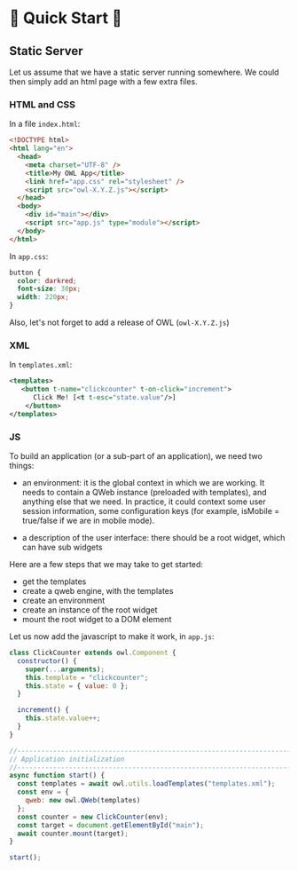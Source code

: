 # 🦉 Quick Start 🦉

## Static Server

Let us assume that we have a static server running somewhere. We could then
simply add an html page with a few extra files.

### HTML and CSS

In a file `index.html`:

```html
<!DOCTYPE html>
<html lang="en">
  <head>
    <meta charset="UTF-8" />
    <title>My OWL App</title>
    <link href="app.css" rel="stylesheet" />
    <script src="owl-X.Y.Z.js"></script>
  </head>
  <body>
    <div id="main"></div>
    <script src="app.js" type="module"></script>
  </body>
</html>
```

In `app.css`:

```css
button {
  color: darkred;
  font-size: 30px;
  width: 220px;
}
```

Also, let's not forget to add a release of OWL (`owl-X.Y.Z.js`)

### XML

In `templates.xml`:

```xml
<templates>
   <button t-name="clickcounter" t-on-click="increment">
      Click Me! [<t t-esc="state.value"/>]
    </button>
</templates>
```

### JS

To build an application (or a sub-part of an application), we need two things:

- an environment: it is the global context in which we are working. It needs to
  contain a QWeb instance (preloaded with templates), and anything else that we
  need. In practice, it could context some user session information, some
  configuration keys (for example, isMobile = true/false if we are in mobile mode).

- a description of the user interface: there should be a root widget, which can
  have sub widgets

Here are a few steps that we may take to get started:

- get the templates
- create a qweb engine, with the templates
- create an environment
- create an instance of the root widget
- mount the root widget to a DOM element

Let us now add the javascript to make it work, in `app.js`:

```javascript
class ClickCounter extends owl.Component {
  constructor() {
    super(...arguments);
    this.template = "clickcounter";
    this.state = { value: 0 };
  }

  increment() {
    this.state.value++;
  }
}

//------------------------------------------------------------------------------
// Application initialization
//------------------------------------------------------------------------------
async function start() {
  const templates = await owl.utils.loadTemplates("templates.xml");
  const env = {
    qweb: new owl.QWeb(templates)
  };
  const counter = new ClickCounter(env);
  const target = document.getElementById("main");
  await counter.mount(target);
}

start();
```
